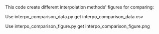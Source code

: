 
This code create different interpolation methods' figures for comparing:
  
  Use interpo_comparison_data.py get interpo_comparison_data.csv
  
  Use interpo_comparison_figure.py get interpo_comparison_figure.png
